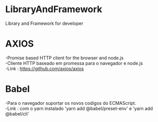 # LibraryAndFramework
Library and Framework for developer

# AXIOS
-Promise based HTTP client for the browser and node.js <br/>
-Cliente HTTP baseado em promessa para o navegador e node.js<br/>
-Link : https://github.com/axios/axios<br/>

# Babel
-Para o navegador suportar os novos codigos do ECMAScript. <br/>
-Link : com o yarn instalado 'yarn add @babel/preset-env' e 'yarn add @babel/cli'<br/>

